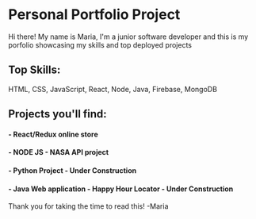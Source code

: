 # Personal Portfolio Project

Hi there! My name is Maria, I'm a junior software developer and this is my porfolio showcasing my skills and top deployed projects

## Top Skills:

HTML, CSS, JavaScript, React, Node, Java, Firebase, MongoDB

## Projects you'll find: 

#### - React/Redux online store
#### - NODE JS - NASA API project
#### - Python Project - Under Construction
#### - Java Web application - Happy Hour Locator - Under Construction



Thank you for taking the time to read this!
-Maria
